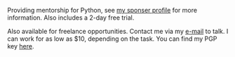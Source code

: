 Providing mentorship for Python, see [my sponser
profile](https://github.com/sponsor/eeriemyxi) for more information. Also
includes a 2-day free trial.

Also available for freelance opportunities. Contact me via my [e-mail](mailto:myxi@envs.net?subject=I'd%20Like%20to%20Talk%20to%20You%20About%20a%20Freelance%20Project) to talk. I can work for as low as $10, depending on the task. You can find my PGP key [here](https://github.com/sponsor/eeriemyxi).

